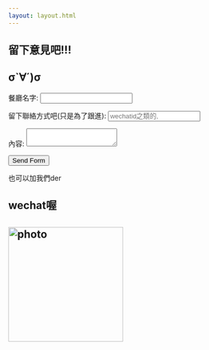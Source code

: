 ```yaml
---
layout: layout.html
---
```

## 留下意見吧!!!

<h2> σ`∀´)σ </h2>
<style>
  #workemail {display: none;}
</style>
<form action="https://formsubmit.co/pcms0canteen@gmail.com" method="post">
  <p>
    <label>餐廳名字:
      <input type="text" name="name">
    </label>    
  </p>
  <p>
    <label for="email">留下聯絡方式吧(只是為了跟進):</label>
    <input type="email" id="email" name="email" placeholder='wechatid之類的,'>    
    <input type="email" id="workemail" name="_honey" >
  </p>
   <p>
    <label for="content">內容:</label>
    <textarea name="content" id="content"></textarea>
  </p>
  
  <input type="hidden" name="_next" value="https://pcms-canteen01.netlify.app/thanks">
  <input type="hidden" name="_captcha" value="false">
  <input type="submit" value="Send Form">
</form>
  <p>也可以加我們der<h2>wechat喔<h2></p>
  <img src="https://user-images.githubusercontent.com/70761288/98826386-91717100-2470-11eb-82e8-bb98b4caad21.jpg" alt="photo" width="230" height="230">
